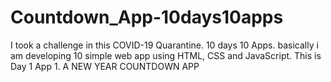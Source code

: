# Countdown_App-10days10apps
I took a challenge in this COVID-19 Quarantine. 10 days 10 Apps. basically i am developing 10 simple web app using HTML, CSS and JavaScript. This is Day 1 App 1. A NEW YEAR COUNTDOWN APP
